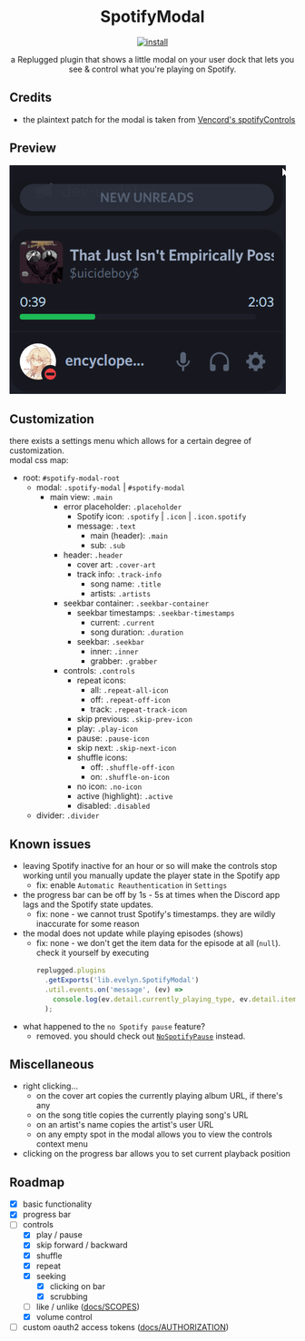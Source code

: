 <p>
  <h1 align="center">SpotifyModal</h1>
</p>

<p align="center">
  <a href="https://replugged.dev/install?identifier=lib.evelyn.SpotifyModal">
    <img alt="install" src="https://img.shields.io/badge/dynamic/json?url=https%3A%2F%2Freplugged.dev%2Fapi%2Fv1%2Fstore%2Flib.evelyn.SpotifyModal&query=%24.version&prefix=v&label=Install&style=for-the-badge">
  </a>
</p>

<p align="center">
  a Replugged plugin that shows a little modal on your user dock that lets you see & control
what you're playing on Spotify.
</p>

## Credits

- the plaintext patch for the modal is taken from
  [Vencord's spotifyControls](https://github.com/Vendicated/Vencord/blob/main/src/plugins/spotifyControls/index.tsx#L49-L57)

## Preview

![Preview](preview.gif)

## Customization

there exists a settings menu which allows for a certain degree of customization.  
modal css map:

- root: `#spotify-modal-root`
  - modal: `.spotify-modal` | `#spotify-modal`
    - main view: `.main`
      - error placeholder: `.placeholder`
        - Spotify icon: `.spotify` | `.icon` | `.icon.spotify`
        - message: `.text`
          - main (header): `.main`
          - sub: `.sub`
      - header: `.header`
        - cover art: `.cover-art`
        - track info: `.track-info`
          - song name: `.title`
          - artists: `.artists`
      - seekbar container: `.seekbar-container`
        - seekbar timestamps: `.seekbar-timestamps`
          - current: `.current`
          - song duration: `.duration`
        - seekbar: `.seekbar`
          - inner: `.inner`
          - grabber: `.grabber`
      - controls: `.controls`
        - repeat icons:
          - all: `.repeat-all-icon`
          - off: `.repeat-off-icon`
          - track: `.repeat-track-icon`
        - skip previous: `.skip-prev-icon`
        - play: `.play-icon`
        - pause: `.pause-icon`
        - skip next: `.skip-next-icon`
        - shuffle icons:
          - off: `.shuffle-off-icon`
          - on: `.shuffle-on-icon`
        - no icon: `.no-icon`
        - active (highlight): `.active`
        - disabled: `.disabled`
  - divider: `.divider`

## Known issues

- leaving Spotify inactive for an hour or so will make the controls stop working until you manually
  update the player state in the Spotify app
  - fix: enable `Automatic Reauthentication` in `Settings`
- the progress bar can be off by 1s - 5s at times when the Discord app lags and the Spotify state
  updates.
  - fix: none - we cannot trust Spotify's timestamps. they are wildly inaccurate for some reason
- the modal does not update while playing episodes (shows)
  - fix: none - we don't get the item data for the episode at all (`null`). check it yourself by
    executing
    ```js
    replugged.plugins
      .getExports('lib.evelyn.SpotifyModal')
      .util.events.on('message', (ev) =>
        console.log(ev.detail.currently_playing_type, ev.detail.item),
      );
    ```
- what happened to the `no Spotify pause` feature?
  - removed. you should check out
    [`NoSpotifyPause`](https://github.com/Socketlike/replugged-plugins/blob/main/plugins/NoSpotifyPause)
    instead.

## Miscellaneous

- right clicking...
  - on the cover art copies the currently playing album URL, if there's any
  - on the song title copies the currently playing song's URL
  - on an artist's name copies the artist's user URL
  - on any empty spot in the modal allows you to view the controls context menu
- clicking on the progress bar allows you to set current playback position

## Roadmap

- [x] basic functionality
- [x] progress bar
- [ ] controls
  - [x] play / pause
  - [x] skip forward / backward
  - [x] shuffle
  - [x] repeat
  - [x] seeking
    - [x] clicking on bar
    - [x] scrubbing
  - [ ] like / unlike ([docs/SCOPES](docs/SCOPES.md))
  - [x] volume control
- [ ] custom oauth2 access tokens ([docs/AUTHORIZATION](docs/AUTHORIZATION.md))
